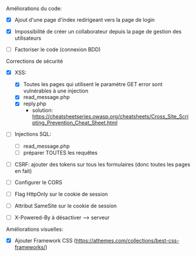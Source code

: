 Améliorations du code:

- [x] Ajout d'une page d'index redirigeant vers la page de login
- [x] Impossibilité de créer un collaborateur depuis la page de gestion des utilisateurs
- [ ] Factoriser le code (connexion BDD)


Corrections de sécurité

- [x] XSS:
    - [x] Toutes les pages qui utilisent le paramètre GET error sont vulnérables à une injection
    - [x] read_message.php
    - [x] reply.php
      - solution: https://cheatsheetseries.owasp.org/cheatsheets/Cross_Site_Scripting_Prevention_Cheat_Sheet.html 
- [ ] Injections SQL:
    - [ ] read_message.php
    - [ ] préparer TOUTES les requêtes
- [ ] CSRF: ajouter des tokens sur tous les formulaires (donc toutes les pages en fait)
- [ ] Configurer le CORS
- [ ] Flag HttpOnly sur le cookie de session
- [ ] Attribut SameSite sur le cookie de session
- [ ] X-Powered-By à désactiver  --> serveur



Améliorations visuelles:

-   [x] Ajouter Framework CSS (https://athemes.com/collections/best-css-frameworks/)